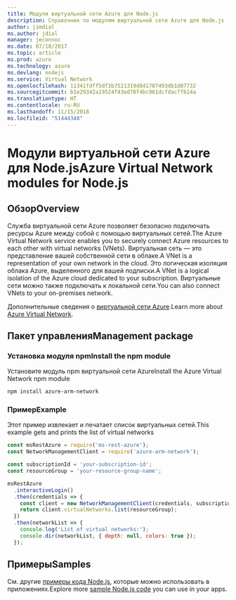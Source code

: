 ```yaml
---
title: Модули виртуальной сети Azure для Node.js
description: Справочник по модулям виртуальной сети Azure для Node.js
author: jimdial
ms.author: jdial
manager: jeconnoc
ms.date: 07/18/2017
ms.topic: article
ms.prod: azure
ms.technology: azure
ms.devlang: nodejs
ms.service: Virtual Network
ms.openlocfilehash: 11341fdff5df3b7521319d841707493db1d07732
ms.sourcegitcommit: b1e29342a19524f43ed70f4bc961dcfdacffb14a
ms.translationtype: HT
ms.contentlocale: ru-RU
ms.lasthandoff: 11/15/2018
ms.locfileid: "51444348"
---
```

# <a name="azure-virtual-network-modules-for-nodejs"></a><span data-ttu-id="8552f-103">Модули виртуальной сети Azure для Node.js</span><span class="sxs-lookup"><span data-stu-id="8552f-103">Azure Virtual Network modules for Node.js</span></span>

## <a name="overview"></a><span data-ttu-id="8552f-104">Обзор</span><span class="sxs-lookup"><span data-stu-id="8552f-104">Overview</span></span>

<span data-ttu-id="8552f-105">Служба виртуальной сети Azure позволяет безопасно подключать ресурсы Azure между собой с помощью виртуальных сетей.</span><span class="sxs-lookup"><span data-stu-id="8552f-105">The Azure Virtual Network service enables you to securely connect Azure resources to each other with virtual networks (VNets).</span></span> <span data-ttu-id="8552f-106">Виртуальная сеть — это представление вашей собственной сети в облаке.</span><span class="sxs-lookup"><span data-stu-id="8552f-106">A VNet is a representation of your own network in the cloud.</span></span> <span data-ttu-id="8552f-107">Это логическая изоляция облака Azure, выделенного для вашей подписки.</span><span class="sxs-lookup"><span data-stu-id="8552f-107">A VNet is a logical isolation of the Azure cloud dedicated to your subscription.</span></span> <span data-ttu-id="8552f-108">Виртуальные сети можно также подключать к локальной сети.</span><span class="sxs-lookup"><span data-stu-id="8552f-108">You can also connect VNets to your on-premises network.</span></span>

<span data-ttu-id="8552f-109">Дополнительные сведения о [виртуальной сети Azure](https://docs.microsoft.com/azure/virtual-network/virtual-networks-overview).</span><span class="sxs-lookup"><span data-stu-id="8552f-109">Learn more about [Azure Virtual Network](https://docs.microsoft.com/azure/virtual-network/virtual-networks-overview).</span></span>

## <a name="management-package"></a><span data-ttu-id="8552f-110">Пакет управления</span><span class="sxs-lookup"><span data-stu-id="8552f-110">Management package</span></span>

### <a name="install-the-npm-module"></a><span data-ttu-id="8552f-111">Установка модуля npm</span><span class="sxs-lookup"><span data-stu-id="8552f-111">Install the npm module</span></span>

<span data-ttu-id="8552f-112">Установите модуль npm виртуальной сети Azure</span><span class="sxs-lookup"><span data-stu-id="8552f-112">Install the Azure Virtual Network npm module</span></span>

```bash
npm install azure-arm-network
```

### <a name="example"></a><span data-ttu-id="8552f-113">Пример</span><span class="sxs-lookup"><span data-stu-id="8552f-113">Example</span></span>

<span data-ttu-id="8552f-114">Этот пример извлекает и печатает список виртуальных сетей.</span><span class="sxs-lookup"><span data-stu-id="8552f-114">This example gets and prints the list of virtual networks</span></span>

```javascript
const msRestAzure = require('ms-rest-azure');
const NetworkManagementClient = require('azure-arm-network');

const subscriptionId = 'your-subscription-id';
const resourceGroup = 'your-resource-group-name';

msRestAzure
  .interactiveLogin()
  .then(credentials => {
    const client = new NetworkManagementClient(credentials, subscriptionId);
    return client.virtualNetworks.list(resourceGroup);
  })
  .then(networkList => {
    console.log('List of virtual networks:');
    console.dir(networkList, { depth: null, colors: true });
  });
```

## <a name="samples"></a><span data-ttu-id="8552f-115">Примеры</span><span class="sxs-lookup"><span data-stu-id="8552f-115">Samples</span></span>

<span data-ttu-id="8552f-116">См. другие [примеры кода Node.js](https://azure.microsoft.com/resources/samples/?platform=nodejs), которые можно использовать в приложениях.</span><span class="sxs-lookup"><span data-stu-id="8552f-116">Explore more [sample Node.js code](https://azure.microsoft.com/resources/samples/?platform=nodejs) you can use in your apps.</span></span>
